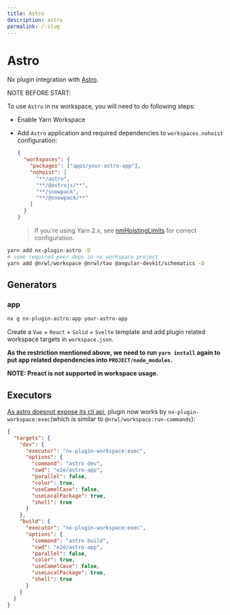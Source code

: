 ```yaml
---
title: Astro
description: astro
permalink: /:slug
---
```


# Astro

Nx plugin integration with [Astro](https://astro.build).

NOTE BEFORE START:

To use `Astro` in nx workspace, you will need to do following steps:

- Enable Yarn Workspace
- Add `Astro` application and required dependencies to `workspaces.nohoist` configuration:

  ```json
  {
    "workspaces": {
      "packages": ["apps/your-astro-app"],
      "nohoist": [
        "**/astro",
        "**/@astrojs/**",
        "**/snowpack",
        "**/@snowpack/**"
      ]
    }
  }
  ```

  > If you're using Yarn 2.x, see [nmHoistingLimits](https://yarnpkg.com/configuration/yarnrc#nmHoistingLimits) for correct configuration.

```bash
yarn add nx-plugin-astro -D
# some required peer deps in nx workspace project
yarn add @nrwl/workspace @nrwl/tao @angular-devkit/schematics -D
```

## Generators

### app

```bash
nx g nx-plugin-astro:app your-astro-app
```

Create a `Vue` + `React` + `Solid` + `Svelte` template and add plugin related workspace targets in `workspace.json`.

**As the restriction mentioned above, we need to run `yarn install` again to put app related dependencies into `PROJECT/node_modules`.**

**NOTE: Preact is not supported in workspace usage.**

## Executors

[As astro doesnot expose its cli api](https://github.com/snowpackjs/astro/blob/main/packages/astro/package.json#L13), plugin now works by `nx-plugin-workspace:exec`(which is similar to `@nrwl/workspace:run-commands`):

```json
{
  "targets": {
    "dev": {
      "executor": "nx-plugin-workspace:exec",
      "options": {
        "command": "astro dev",
        "cwd": "e2e/astro-app",
        "parallel": false,
        "color": true,
        "useCamelCase": false,
        "useLocalPackage": true,
        "shell": true
      }
    },
    "build": {
      "executor": "nx-plugin-workspace:exec",
      "options": {
        "command": "astro build",
        "cwd": "e2e/astro-app",
        "parallel": false,
        "color": true,
        "useCamelCase": false,
        "useLocalPackage": true,
        "shell": true
      }
    }
  }
}
```
